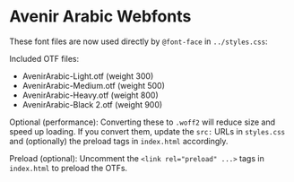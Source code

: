 # Avenir Arabic Webfonts

These font files are now used directly by `@font-face` in `../styles.css`:

Included OTF files:
- AvenirArabic-Light.otf (weight 300)
- AvenirArabic-Medium.otf (weight 500)
- AvenirArabic-Heavy.otf (weight 800)
- AvenirArabic-Black 2.otf (weight 900)

Optional (performance): Converting these to `.woff2` will reduce size and speed up loading. If you convert them, update the `src:` URLs in `styles.css` and (optionally) the preload tags in `index.html` accordingly.

Preload (optional): Uncomment the `<link rel="preload" ...>` tags in `index.html` to preload the OTFs.

